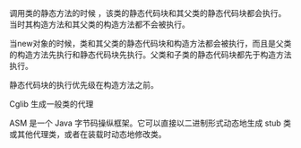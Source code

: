 
调用类的静态方法的时候 ，该类的静态代码块和其父类的静态代码块都会执行。当时其构造方法和其父类的构造方法都不会被执行。

当new对象的时候，类和其父类的静态代码块和构造方法都会被执行，而且是父类的构造方法先执行和静态代码块先执行。父类和子类的静态代码块都先于构造方法执行。

静态代码块的执行优先级在构造方法之前。


Cglib 生成一般类的代理


ASM 是一个 Java 字节码操纵框架。它可以直接以二进制形式动态地生成 stub 类或其他代理类，或者在装载时动态地修改类。

